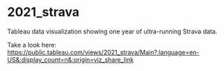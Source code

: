 # 2021_strava
Tableau data visualization showing one year of ultra-running Strava data.

Take a look here:
https://public.tableau.com/views/2021_strava/Main?:language=en-US&:display_count=n&:origin=viz_share_link
